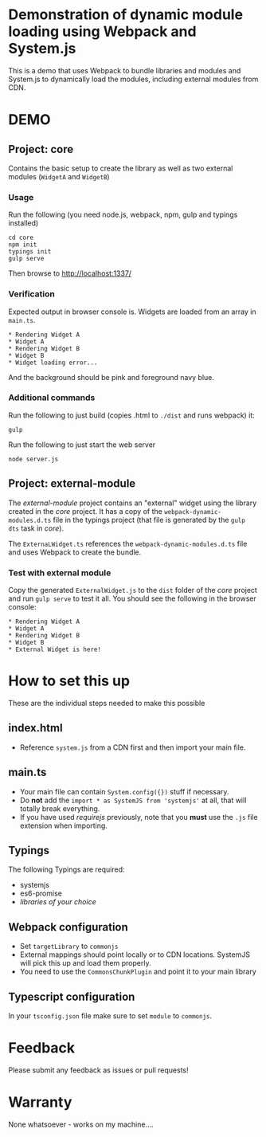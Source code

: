 # Demonstration of dynamic module loading using Webpack and System.js

This is a demo that uses Webpack to bundle libraries and modules and System.js to dynamically load the modules, 
including external modules from CDN.

# DEMO

## Project: core

Contains the basic setup to create the library as well as two external modules (`WidgetA` and `WidgetB`)

### Usage

Run the following (you need node.js, webpack, npm, gulp and typings installed)
```
cd core
npm init
typings init
gulp serve
```

Then browse to [http://localhost:1337/](http://localhost:1337/)

### Verification

Expected output in browser console is. Widgets are loaded from an array in `main.ts`.
```  
* Rendering Widget A
* Widget A
* Rendering Widget B
* Widget B
* Widget loading error...
```

And the background should be pink and foreground navy blue.

### Additional commands

Run the following to just build (copies .html to `./dist` and runs webpack) it:

```
gulp
```

Run the following to just start the web server

```
node server.js
```

## Project: external-module

The *external-module* project contains an "external" widget using the library
created in the *core* project. It has a copy of the `webpack-dynamic-modules.d.ts` file in
the typings project (that file is generated by the `gulp dts` task in *core*).

The `ExternaLWidget.ts` references the `webpack-dynamic-modules.d.ts` file and uses
Webpack to create the bundle.

### Test with external module

Copy the generated `ExternalWidget.js` to the `dist` folder of the *core* project and 
run `gulp serve` to test it all. You should see the following in the browser console:

```  
* Rendering Widget A
* Widget A
* Rendering Widget B
* Widget B
* External Widget is here!
```

# How to set this up

These are the individual steps needed to make this possible

## index.html

* Reference `system.js` from a CDN first and then import your main file.

## main.ts

* Your main file can contain `System.config({})` stuff if necessary.
* Do **not** add the `import * as SystemJS from 'systemjs'` at all, that will totally break everything.
* If you have used *requirejs*  previously, note that you **must** use the `.js` file extension when importing.

## Typings

The following Typings are required:

* systemjs
* es6-promise
* *libraries of your choice*

## Webpack configuration

* Set `targetLibrary` to `commonjs`
* External mappings should point locally or to CDN locations. SystemJS will pick this up and load them properly.
* You need to use the `CommonsChunkPlugin` and point it to your main library

## Typescript configuration

In your `tsconfig.json` file make sure to set `module` to `commonjs`.

# Feedback

Please submit any feedback as issues or pull requests!

# Warranty

None whatsoever - works on my machine....